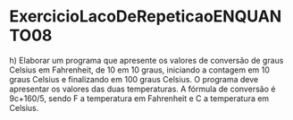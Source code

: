 # ExercicioLacoDeRepeticaoENQUANTO08
h) Elaborar um programa que apresente os valores de conversão de graus Celsius em Fahrenheit, de 10 em 10 graus, iniciando a contagem em 10 graus Celsius e finalizando em 100 graus Celsius. O programa   deve   apresentar   os   valores   das   duas   temperaturas.   A   fórmula   de   conversão é 9c+160/5, sendo F a temperatura em Fahrenheit e C a temperatura em Celsius. 
